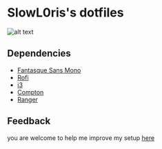 
# SlowL0ris's dotfiles
![alt text](
https://cdn.rawgit.com/SlowL0ris/.dotfiles/83ba1a9c/screenshot.png
"Screenshot")

##  Dependencies
* [Fantasque Sans Mono](https://github.com/belluzj/fantasque-sans)
* [Rofi](https://github.com/DaveDavenport/rofi)
* [i3](https://github.com/i3/i3)
* [Compton](https://github.com/chjj/compton)
* [Ranger](https://github.com/ranger/ranger)
##  Feedback
you are welcome to help me improve my setup [here](../issues)
